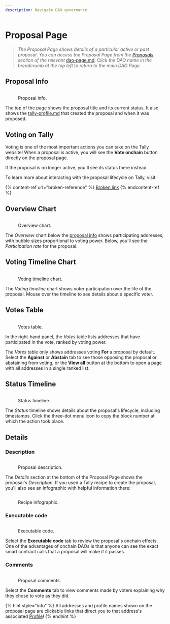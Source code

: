 ```yaml
---
description: Navigate DAO governance.
---
```


# Proposal Page

> _The Proposal Page shows details of a particular active or past proposal. You can access the Proposal Page from the_ [_Proposals_](https://docs.tally.xyz/knowledge-base/navigating-the-tally-platform/dao-page#proposals) _section of the relevant_ [dao-page.md](dao-page.md "mention"). &#x43;_&#x6C;ick the DAO name in the breadcrumb at the top left to return to the main DAO Page._

## Proposal Info

<figure><img src="../../.gitbook/assets/CleanShot 2023-02-22 at 17.31.54@2x.png" alt=""><figcaption><p>Proposal info.</p></figcaption></figure>

The top of the page shows the proposal title and its current status. It also shows the [tally-profile.md](tally-profile.md "mention") that created the proposal and when it was proposed.

## Voting on Tally

Voting is one of the most important actions you can take on the Tally website! When a proposal is active, you will see the **Vote onchain** button directly on the proposal page.

If the proposal is no longer active, you'll see its status there instead.

To learn more about interacting with the proposal lifecycle on Tally, visit:

{% content-ref url="broken-reference" %}
[Broken link](broken-reference)
{% endcontent-ref %}

## Overview Chart

<figure><img src="../../.gitbook/assets/CleanShot 2023-02-22 at 18.01.13@2x.png" alt=""><figcaption><p>Overview chart.</p></figcaption></figure>

The _Overview_ chart below the [proposal info](proposal-page.md#proposal-info) shows participating addresses, with bubble sizes proportional to voting power. Below, you'll see the _Participation rate_ for the proposal.

## Voting Timeline Chart

<figure><img src="../../.gitbook/assets/CleanShot 2023-02-22 at 18.11.10@2x.png" alt=""><figcaption><p>Voting timeline chart.</p></figcaption></figure>

The _Voting timeline_ chart shows voter participation over the life of the proposal. Mouse over the timeline to see details about a specific voter.

## Votes Table

<figure><img src="../../.gitbook/assets/CleanShot 2023-02-22 at 18.07.43@2x.png" alt=""><figcaption><p>Votes table.</p></figcaption></figure>

In the right-hand panel, the _Votes_ table lists addresses that have participated in the vote, ranked by voting power.

The _Votes_ table only shows addresses voting **For** a proposal by default. Select the **Against** or **Abstain** tab to see those opposing the proposal or abstaining from voting, or the **View all** button at the bottom to open a page with all addresses in a single ranked list.

## Status Timeline

<figure><img src="../../.gitbook/assets/CleanShot 2023-02-22 at 18.13.09@2x.png" alt=""><figcaption><p>Status timeline.</p></figcaption></figure>

The _Status_ timeline shows details about the proposal's lifecycle, including timestamps. Click the three-dot menu icon to copy the block number at which the action took place.

## Details

### Description

<figure><img src="../../.gitbook/assets/CleanShot 2023-02-22 at 18.18.06@2x.png" alt=""><figcaption><p>Proposal description.</p></figcaption></figure>

The _Details_ section at the bottom of the Proposal Page shows the proposal's _Description_. If you used a Tally recipe to create the proposal, you'll also see an infographic with helpful information there:

<figure><img src="../../.gitbook/assets/CleanShot 2023-02-22 at 18.21.54@2x.png" alt=""><figcaption><p>Recipe infographic.</p></figcaption></figure>

### Executable code

<figure><img src="../../.gitbook/assets/CleanShot 2023-02-22 at 18.23.47@2x.png" alt=""><figcaption><p>Executable code.</p></figcaption></figure>

Select the **Executable code** tab to review the proposal's onchain effects. One of the advantages of onchain DAOs is that anyone can see the exact smart contract calls that a proposal will make if it passes.

### Comments

<figure><img src="../../.gitbook/assets/CleanShot 2023-02-22 at 18.25.01@2x.png" alt=""><figcaption><p>Proposal comments.</p></figcaption></figure>

Select the **Comments** tab to view comments made by voters explaining why they chose to vote as they did.

{% hint style="info" %}
All addresses and profile names shown on the proposal page are clickable links that direct you to that address's associated [Profile](tally-profile.md)!
{% endhint %}
